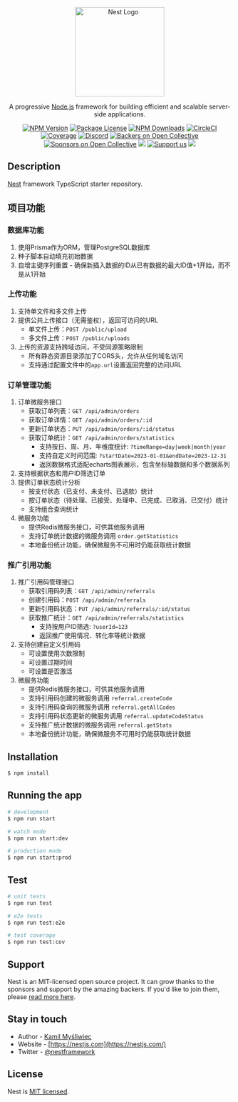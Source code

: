 <p align="center">
  <a href="http://nestjs.com/" target="blank"><img src="https://nestjs.com/img/logo-small.svg" width="200" alt="Nest Logo" /></a>
</p>

[circleci-image]: https://img.shields.io/circleci/build/github/nestjs/nest/master?token=abc123def456
[circleci-url]: https://circleci.com/gh/nestjs/nest

  <p align="center">A progressive <a href="http://nodejs.org" target="_blank">Node.js</a> framework for building efficient and scalable server-side applications.</p>
    <p align="center">
<a href="https://www.npmjs.com/~nestjscore" target="_blank"><img src="https://img.shields.io/npm/v/@nestjs/core.svg" alt="NPM Version" /></a>
<a href="https://www.npmjs.com/~nestjscore" target="_blank"><img src="https://img.shields.io/npm/l/@nestjs/core.svg" alt="Package License" /></a>
<a href="https://www.npmjs.com/~nestjscore" target="_blank"><img src="https://img.shields.io/npm/dm/@nestjs/common.svg" alt="NPM Downloads" /></a>
<a href="https://circleci.com/gh/nestjs/nest" target="_blank"><img src="https://img.shields.io/circleci/build/github/nestjs/nest/master" alt="CircleCI" /></a>
<a href="https://coveralls.io/github/nestjs/nest?branch=master" target="_blank"><img src="https://coveralls.io/repos/github/nestjs/nest/badge.svg?branch=master#9" alt="Coverage" /></a>
<a href="https://discord.gg/G7Qnnhy" target="_blank"><img src="https://img.shields.io/badge/discord-online-brightgreen.svg" alt="Discord"/></a>
<a href="https://opencollective.com/nest#backer" target="_blank"><img src="https://opencollective.com/nest/backers/badge.svg" alt="Backers on Open Collective" /></a>
<a href="https://opencollective.com/nest#sponsor" target="_blank"><img src="https://opencollective.com/nest/sponsors/badge.svg" alt="Sponsors on Open Collective" /></a>
  <a href="https://paypal.me/kamilmysliwiec" target="_blank"><img src="https://img.shields.io/badge/Donate-PayPal-ff3f59.svg"/></a>
    <a href="https://opencollective.com/nest#sponsor"  target="_blank"><img src="https://img.shields.io/badge/Support%20us-Open%20Collective-41B883.svg" alt="Support us"></a>
  <a href="https://twitter.com/nestframework" target="_blank"><img src="https://img.shields.io/twitter/follow/nestframework.svg?style=social&label=Follow"></a>
</p>
  <!--[![Backers on Open Collective](https://opencollective.com/nest/backers/badge.svg)](https://opencollective.com/nest#backer)
  [![Sponsors on Open Collective](https://opencollective.com/nest/sponsors/badge.svg)](https://opencollective.com/nest#sponsor)-->

## Description

[Nest](https://github.com/nestjs/nest) framework TypeScript starter repository.

## 项目功能

### 数据库功能

1. 使用Prisma作为ORM，管理PostgreSQL数据库
2. 种子脚本自动填充初始数据
3. 自增主键序列重置 - 确保新插入数据的ID从已有数据的最大ID值+1开始，而不是从1开始

### 上传功能

1. 支持单文件和多文件上传
2. 提供公共上传接口（无需鉴权），返回可访问的URL
   - 单文件上传：`POST /public/upload`
   - 多文件上传：`POST /public/uploads`
3. 上传的资源支持跨域访问，不受同源策略限制
   - 所有静态资源目录添加了CORS头，允许从任何域名访问
   - 支持通过配置文件中的`app.url`设置返回完整的访问URL

### 订单管理功能

1. 订单微服务接口
   - 获取订单列表：`GET /api/admin/orders`
   - 获取订单详情：`GET /api/admin/orders/:id`
   - 更新订单状态：`PUT /api/admin/orders/:id/status`
   - 获取订单统计：`GET /api/admin/orders/statistics`
     - 支持按日、周、月、年维度统计: `?timeRange=day|week|month|year`
     - 支持自定义时间范围: `?startDate=2023-01-01&endDate=2023-12-31`
     - 返回数据格式适配echarts图表展示，包含坐标轴数据和多个数据系列
2. 支持根据状态和用户ID筛选订单
3. 提供订单状态统计分析
   - 按支付状态（已支付、未支付、已退款）统计
   - 按订单状态（待处理、已接受、处理中、已完成、已取消、已交付）统计
   - 支持组合查询统计
4. 微服务功能
   - 提供Redis微服务接口，可供其他服务调用
   - 支持订单统计数据的微服务调用 `order.getStatistics`
   - 本地备份统计功能，确保微服务不可用时仍能获取统计数据

### 推广引用功能

1. 推广引用码管理接口
   - 获取引用码列表：`GET /api/admin/referrals`
   - 创建引用码：`POST /api/admin/referrals`
   - 更新引用码状态：`PUT /api/admin/referrals/:id/status`
   - 获取推广统计：`GET /api/admin/referrals/statistics`
     - 支持按用户ID筛选: `?userId=123`
     - 返回推广使用情况、转化率等统计数据
2. 支持创建自定义引用码
   - 可设置使用次数限制
   - 可设置过期时间
   - 可设置是否激活
3. 微服务功能
   - 提供Redis微服务接口，可供其他服务调用
   - 支持引用码创建的微服务调用 `referral.createCode`
   - 支持引用码查询的微服务调用 `referral.getAllCodes`
   - 支持引用码状态更新的微服务调用 `referral.updateCodeStatus`
   - 支持推广统计数据的微服务调用 `referral.getStats`
   - 本地备份统计功能，确保微服务不可用时仍能获取统计数据

## Installation

```bash
$ npm install
```

## Running the app

```bash
# development
$ npm run start

# watch mode
$ npm run start:dev

# production mode
$ npm run start:prod
```

## Test

```bash
# unit tests
$ npm run test

# e2e tests
$ npm run test:e2e

# test coverage
$ npm run test:cov
```

## Support

Nest is an MIT-licensed open source project. It can grow thanks to the sponsors and support by the amazing backers. If you'd like to join them, please [read more here](https://docs.nestjs.com/support).

## Stay in touch

- Author - [Kamil Myśliwiec](https://kamilmysliwiec.com)
- Website - [https://nestjs.com](https://nestjs.com/)
- Twitter - [@nestframework](https://twitter.com/nestframework)

## License

Nest is [MIT licensed](LICENSE).
